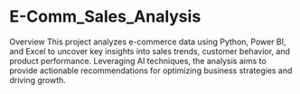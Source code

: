 # E-Comm_Sales_Analysis
Overview
This project analyzes e-commerce data using Python, Power BI, and Excel to uncover key insights into sales trends, customer behavior, and product performance. Leveraging AI techniques, the analysis aims to provide actionable recommendations for optimizing business strategies and driving growth.
